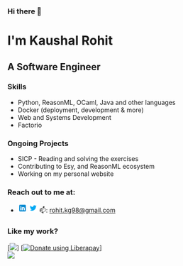 ### Hi there 👋

I'm Kaushal Rohit
=============

## A Software Engineer

### Skills

- Python, ReasonML, OCaml, Java and other languages
- Docker (deployment, development & more)
- Web and Systems Development
- Factorio

### Ongoing Projects

- SICP - Reading and solving the exercises
- Contributing to Esy, and ReasonML ecosystem
- Working on my personal website

### Reach out to me at:
- [<img alt="Kaushal Rohit | LinkedIN" width="20px" src="https://raw.githubusercontent.com/Hardik0307/Hardik0307/master/assets/icons8-linkedin.svg"/>](https://www.linkedin.com/in/kaushal-g-rohit/)  [<img  alt="Kaushal's Twitter" width="20px" src="https://raw.githubusercontent.com/Hardik0307/Hardik0307/master/assets/icons8-twitter.svg" />](https://twitter.com/rohitkg98)  📫: rohit.kg98@gmail.com

### Like my work?
[<img src="https://img.shields.io/liberapay/receives/rohitkg98.svg?logo=liberapay">]
[<a href="https://liberapay.com/rohitkg98/donate"><img alt="Donate using Liberapay" src="https://liberapay.com/assets/widgets/donate.svg"></a>]  
[![](https://img.shields.io/static/v1?label=Buy%20Me%20A%20Coffee&message=RazorPay&style=for-the-badge)](https://rzp.io/l/SxppXXjDnE)

<!--
**rohitkg98/rohitkg98** is a ✨ _special_ ✨ repository because its `README.md` (this file) appears on your GitHub profile.
Here are some ideas to get you started:

- 🔭 I’m currently working on ...
- 🌱 I’m currently learning ...
- 👯 I’m looking to collaborate on ...
- 🤔 I’m looking for help with ...
- 💬 Ask me about ...
- 📫 How to reach me: ...
- 😄 Pronouns: ...
- ⚡ Fun fact: ...
-->
